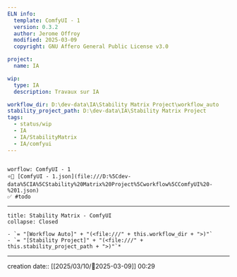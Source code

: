 ```yaml
---
ELN info:
  template: ComfyUI - 1
  version: 0.3.2
  author: Jerome Offroy
  modified: 2025-03-09
  copyright: GNU Affero General Public License v3.0

project:
  name: IA

wip:
  type: IA
  description: Travaux sur IA

workflow_dir: D:\dev-data\IA\Stability Matrix Project\workflow_auto
stability_project_path: D:\dev-data\IA\Stability Matrix Project
tags:
  - status/wip
  - IA
  - IA/StabilityMatrix
  - IA/comfyui
---
```

````ad-tip

worflow: ComfyUI - 1
⭐🚧 [ComfyUI - 1.json](file:///D:%5Cdev-data%5CIA%5CStability%20Matrix%20Project%5Cworkflow%5CComfyUI%20-%201.json)
✅ #todo

````



---

```ad-tip
title: Stability Matrix - ComfyUI
collapse: Closed

- `= "[Workflow Auto]" + "(<file:///" + this.workflow_dir + ">)"`
- `= "[Stability Project]" + "(<file:///" + this.stability_project_path + ">)"`*
```

---
creation date:: [[2025/03/10/📒2025-03-09]]  00:29


